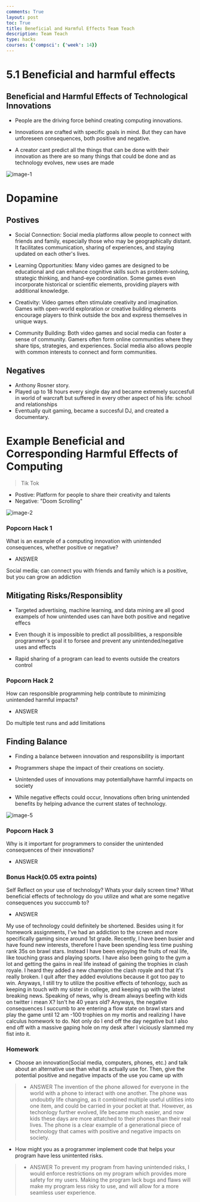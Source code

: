 ```yaml
---
comments: True
layout: post
toc: True
title: Beneficial and Harmful Effects Team Teach
description: Team Teach
type: hacks
courses: {'compsci': {'week': 14}}
---
```


# 5.1 Beneficial and harmful effects 

## Beneficial and Harmful Effects of Technological Innovations

- People are the driving force behind creating computing innovations.

- Innovations are crafted with specific goals in mind. But they can have unforeseen consequences, both positive and negative.

- A creator cant predict all the things that can be done with their innovation as there are so many things that could be done and as technology evolves, new uses are made

<img src="https://i.ibb.co/rt82dN1/image-1.png" alt="image-1">

# Dopamine

## Postives
- Social Connection: Social media platforms allow people to connect with friends and family, especially those who may be geographically distant. It facilitates communication, sharing of experiences, and staying updated on each other's lives.

- Learning Opportunities: Many video games are designed to be educational and can enhance cognitive skills such as problem-solving, strategic thinking, and hand-eye coordination. Some games even incorporate historical or scientific elements, providing players with additional knowledge.

- Creativity: Video games often stimulate creativity and imagination. Games with open-world exploration or creative building elements encourage players to think outside the box and express themselves in unique ways.

- Community Building: Both video games and social media can foster a sense of community. Gamers often form online communities where they share tips, strategies, and experiences. Social media also allows people with common interests to connect and form communities.

## Negatives

- Anthony Rosner story.
- Played up to 18 hours every single day and became extremely succesfull in world of warcraft but suffered in every other aspect of his life: school and relationships
- Eventually quit gaming, became a succesful DJ, and created a documentary.


# Example Beneficial and Corresponding Harmful Effects of Computing

> Tik Tok
- Postive: Platform for people to share their creativity and talents
- Negative: "Doom Scrolling"


<img src="https://i.ibb.co/7ysbjqD/image-2.png" alt="image-2">

### Popcorn Hack 1

What is an example of a computing innovation with unintended consequences, whether positive or negative?

- ANSWER

Social media; can connect you with friends and family which is a positive, but you can grow an addiction



## Mitigating Risks/Responsiblity

- Targeted advertising, machine learning, and data mining are all good exampels of how unintended uses can have both positive and negative effecs

- Even though it is impossible to predict all possibilities, a responsible programmer's goal it to forsee and prevent any unintended/negative uses and effects

- Rapid sharing of a program can lead to events outside the creators control



### Popcorn Hack 2

How can responsible programming help contribute to minimizing unintended harmful impacts?

- ANSWER

Do multiple test runs and add limitations 


## Finding Balance

- Finding a balance between innovation and responsibility is important

- Programmers shape the impact of their creations on society.

- Unintended uses of innovations may potentiallyhave harmful impacts on society

- While negative effects could occur, Innovations often bring unintended benefits by helping advance the current states of technology.

<img src="https://i.ibb.co/sRXLQp4/image-5.png" alt="image-5">


### Popcorn Hack 3
Why is it important for programmers to consider the unintended consequences of their innovations? 
- ANSWER


### Bonus Hack(0.05 extra points)
Self Reflect on your use of technology? Whats your daily screen time? What beneficial effects of technology do you utilize and what are some negative consequences you succcumb to?
- ANSWER

My use of technology could definitely be shortened. Besides using it for homework assignments, I've had an addiction to the screen and more specifically gaming since around 1st grade. Recently, I have been busier and have found new interests, therefore I have been spending less time pushing rank 35s on brawl stars. Instead I have been enjoying the fruits of real life, like touching grass and playing sports. I have also been going to the gym a lot and getting the gains in real life instead of gaining the trophies in clash royale. I heard they added a new champion the clash royale and that it's really broken. I quit after they added evolutions because it got too pay to win. Anyways, I still try to utilize the positive effects of tehonlogy, such as keeping in touch with my sister in college, and keeping up with the latest breaking news. Speaking of news, why is dream always beefing with kids on twitter i mean X? Isn't he 40 years old? Anyways, the negative consequences I succumb to are entering a flow state on brawl stars and play the game until 12 am -100 trophies on my mortis and realizing I have calculus homework to do. Not only do I end off the day negative but I also end off with a massive gaping hole on my desk after I viciously slammed my fist into it. 

### Homework
- Choose an innovation(Social media, computers, phones, etc.) and talk about an alternative use than what its actually use for. Then, give the potential positive and negative impacts of the use you came up with

> - ANSWER  The invention of the phone allowed for everyone in the world with a phone to interact with one another. The phone was undoubtly life changing, as it combined multiple useful utilities into one item, and could be carried in your pocket at that. However, as techonlogy further evolved, life became much easier, and now kids these days are more attatched to their phones than their real lives. The phone is a clear example of a generational piece of technology that cames with positive and negative impacts on society. 

- How might you as a programmer implement code that helps your program have less unintented risks.

> - ANSWER To prevent my program from having unintended risks, I would enforce restrictions on my program which provides more safety for my users. Making the program lack bugs and flaws will make my program less risky to use, and will allow for a more seamless user experience. 

